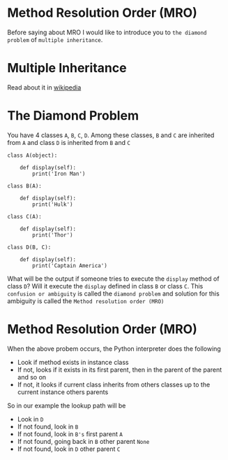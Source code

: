 # Method Resolution Order (MRO)

Before saying about MRO I would like to introduce you to `the diamond problem` of `multiple inheritance`.

# Multiple Inheritance

Read about it in [wikipedia](https://en.wikipedia.org/wiki/Multiple_inheritance)

# The Diamond Problem

You have 4 classes `A`, `B`, `C`, `D`. Among these classes, `B` and `C` are inherited from `A` and class `D` is inherited from `B` and `C`

```
class A(object):
    
    def display(self):
        print('Iron Man')
    
class B(A):
    
    def display(self):
        print('Hulk')
    
class C(A):
    
    def display(self):
        print('Thor')

class D(B, C):
    
    def display(self):
        print('Captain America')
```

What will be the output if someone tries to execute the `display` method of class `D`? Will it execute the `display` defined in class `B` or class `C`. This `confusion or ambiguity` is called the `diamond problem` and solution for this ambiguity is called the `Method resolution order (MRO)`

# Method Resolution Order (MRO)

When the above probem occurs, the Python interpreter does the following

* Look if method exists in instance class
* If not, looks if it exists in its first parent, then in the parent of the parent and so on
* If not, it looks if current class inherits from others classes up to the current instance others parents

So in our example the lookup path will be

* Look in `D`
* If not found, look in `B`
* If not found, look in `B's` first parent `A`
* If not found, going back in `B` other parent `None`
* If not found, look in `D` other parent `C`
